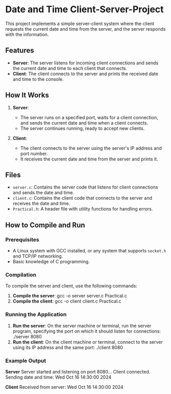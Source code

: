 # Date and Time Client-Server-Project
This project implements a simple server-client system where the client requests the current date and time from the server, and the server responds with the information.

## Features
- **Server**: The server listens for incoming client connections and sends the current date and time to each client that connects.
- **Client**: The client connects to the server and prints the received date and time to the console.

## How It Works
1. **Server**:
   - The server runs on a specified port, waits for a client connection, and sends the current date and time when a client connects.
   - The server continues running, ready to accept new clients.

2. **Client**:
   - The client connects to the server using the server's IP address and port number.
   - It receives the current date and time from the server and prints it.

## Files
- `server.c`: Contains the server code that listens for client connections and sends the date and time.
- `client.c`: Contains the client code that connects to the server and receives the date and time.
- `Practical.h`: A header file with utility functions for handling errors.

## How to Compile and Run
### Prerequisites
- A Linux system with GCC installed, or any system that supports `socket.h` and TCP/IP networking.
- Basic knowledge of C programming.

### Compilation
To compile the server and client, use the following commands:
1. **Compile the server**:
   gcc -o server server.c Practical.c
2. **Compile the client**:
   gcc -o client client.c Practical.c

### Running the Application
1. **Run the server**:
   On the server machine or terminal, run the server program, specifying the port on which it should listen for connections:
   ./server 8080
2. **Run the client**:
   On the client machine or terminal, connect to the server using its IP address and the same port:
   ./client <Server IP> 8080

### Example Output
**Server**
Server started and listening on port 8080...
Client connected. Sending date and time: Wed Oct 16 14:30:00 2024

**Client**
Received from server: Wed Oct 16 14:30:00 2024
